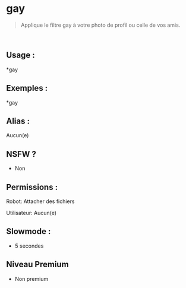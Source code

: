# gay

> Applique le filtre gay à votre photo de profil ou celle de vos amis.

<br>

## Usage :

*gay

## Exemples :

*gay

## Alias :

Aucun(e)

## NSFW ?

- Non

## Permissions :

Robot: Attacher des fichiers
<br>

Utilisateur: Aucun(e)

## Slowmode :

- 5 secondes

## Niveau Premium

- Non premium